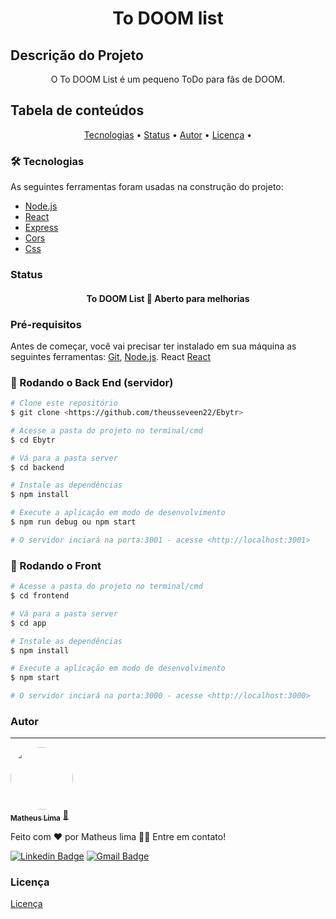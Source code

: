<h1 align="center">To DOOM list</h1>

## Descrição do Projeto
<p align="center">O To DOOM List é um pequeno ToDo para fãs de DOOM.</p>

## Tabela de conteúdos

<p align="center">
 <a href="#tecnologias">Tecnologias</a> • 
 <a href="#Status">Status</a> • 
 <a href="#autor">Autor</a> •
 <a href="#licenca">Licença</a> • 
</p>

### 🛠 Tecnologias

As seguintes ferramentas foram usadas na construção do projeto:

- [Node.js](https://nodejs.org/en/)
- [React](https://pt-br.reactjs.org/)
- [Express](https://expressjs.com/pt-br/)
- [Cors](https://www.npmjs.com/package/cors)
- [Css](https://developer.mozilla.org/pt-BR/docs/Web/CSS)


### Status

<h4 align="center"> 
        To DOOM List 🚀 Aberto para melhorias
</h4>

### Pré-requisitos

Antes de começar, você vai precisar ter instalado em sua máquina as seguintes ferramentas:
[Git](https://git-scm.com), [Node.js](https://nodejs.org/en/). 
React [React](https://pt-br.reactjs.org/)

### 🎲 Rodando o Back End (servidor)

```bash
# Clone este repositório
$ git clone <https://github.com/theusseveen22/Ebytr>

# Acesse a pasta do projeto no terminal/cmd
$ cd Ebytr

# Vá para a pasta server
$ cd backend

# Instale as dependências
$ npm install

# Execute a aplicação em modo de desenvolvimento
$ npm run debug ou npm start

# O servidor inciará na porta:3001 - acesse <http://localhost:3001>
```

### 🎲 Rodando o Front


```bash
# Acesse a pasta do projeto no terminal/cmd
$ cd frontend

# Vá para a pasta server
$ cd app

# Instale as dependências
$ npm install

# Execute a aplicação em modo de desenvolvimento
$ npm start

# O servidor inciará na porta:3000 - acesse <http://localhost:3000> 
```

### Autor
---

<a href="https://matheusdev.website/">
 <img style="border-radius: 50%;" src=" <img style="border-radius: 50%;" src="https://matheusdev.website/wp-content/uploads/2022/01/TMDDFEPFU-U01KGHC72G7-163971f83d6f-512.png" width="100px;" alt=""/>
 <br />
 <sub><b>Matheus Lima</b></sub></a> <a href="https://matheusdev.website/" title="matheus lima">🚀</a>


Feito com ❤️ por Matheus lima 👋🏽 Entre em contato!


[![Linkedin Badge](https://img.shields.io/badge/-Thiago-blue?style=flat-square&logo=Linkedin&logoColor=white&link=https://www.linkedin.com/in/tgmarinho/)](https://www.linkedin.com/in/matheus-lima-dev/) 
[![Gmail Badge](https://img.shields.io/badge/-mateus.krauss@gmail.com-c14438?style=flat-square&logo=Gmail&logoColor=white&link=mailto:mateus.krauss@gmail.com)](mailto:mateus.krauss@gmail.com)

### Licença 

<a href="https://github.com/theusseveen22/Ebytr/blob/main/LICENSE">Licença</a>
                                                                                  
